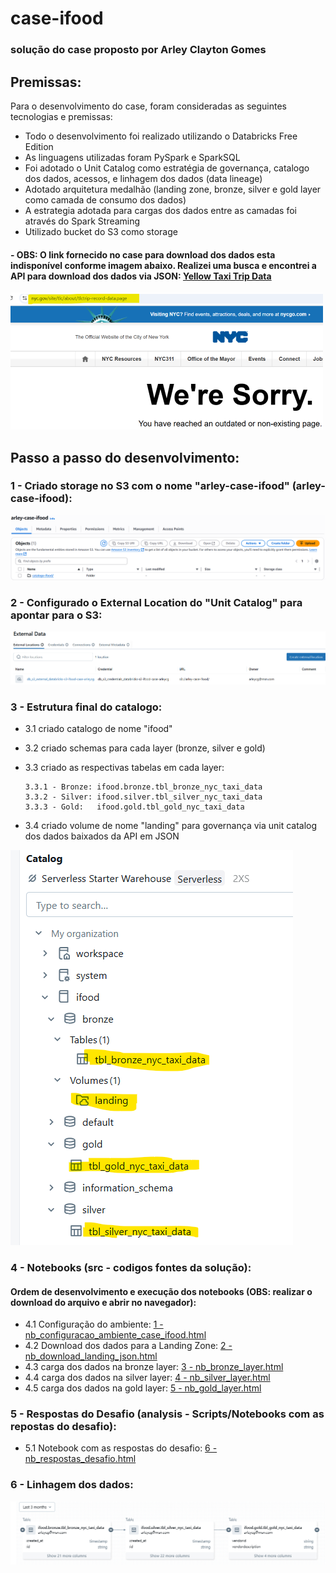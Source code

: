 # case-ifood

### solução do case proposto por Arley Clayton Gomes

## Premissas:

Para o desenvolvimento do case, foram consideradas as seguintes tecnologias e premissas:
- Todo o desenvolvimento foi realizado utilizando o Databricks Free Edition
- As linguagens utilizadas foram PySpark e SparkSQL
- Foi adotado o Unit Catalog como estratégia de governança, catalogo dos dados, acessos, e linhagem dos dados (data lineage)
- Adotado arquitetura medalhão (landing zone, bronze, silver e gold layer como camada de consumo dos dados)
- A estrategia adotada para cargas dos dados entre as camadas foi através do Spark Streaming
- Utilizado bucket do S3 como storage
#### - OBS: O link fornecido no case para download dos dados esta indisponível conforme imagem abaixo. Realizei uma busca e encontrei a API para download dos dados via JSON:  [Yellow Taxi Trip Data](http://data.cityofnewyork.us/Transportation/2023-Yellow-Taxi-Trip-Data/4b4i-vvec/about_data)
![Erro link](imgs/path_error_resized.png)

## Passo a passo do desenvolvimento:

###  1 - Criado storage no S3 com o nome "arley-case-ifood" (arley-case-ifood):
![bucket s3](imgs/s3.png)

###  2 -  Configurado o External Location do "Unit Catalog" para apontar para o S3:
![external location](imgs/external_location.png) 

###  3 -  Estrutura final do catalogo:
  - 3.1 criado catalogo de nome "ifood"
  - 3.2 criado schemas para cada layer (bronze, silver e gold)
  - 3.3 criado as respectivas tabelas em cada layer:

        3.3.1 - Bronze: ifood.bronze.tbl_bronze_nyc_taxi_data
        3.3.2 - Silver: ifood.silver.tbl_silver_nyc_taxi_data
        3.3.3 - Gold:   ifood.gold.tbl_gold_nyc_taxi_data
  - 3.4 criado volume de nome "landing" para governança via unit catalog dos dados baixados da API em JSON

![external location](imgs/catalogo.png) 

###  4 - Notebooks (src - codigos fontes da solução):
#### Ordem de desenvolvimento e execução dos notebooks (OBS: realizar o download do arquivo e abrir no navegador):
  -  4.1  Configuração do ambiente: [1 - nb_configuracao_ambiente_case_ifood.html](https://github.com/arleycg/case-ifood/blob/main/src/1%20-%20nb_configuracao_ambiente_case_ifood.html)
  -  4.2  Download dos dados para a Landing Zone: [2 - nb_download_landing_json.html](https://github.com/arleycg/case-ifood/blob/main/src/2%20-%20nb_download_landing_json.html)
  -  4.3  carga dos dados na bronze layer: [3 - nb_bronze_layer.html](https://github.com/arleycg/case-ifood/blob/main/src/3%20-%20nb_bronze_layer.html)
  -  4.4  carga dos dados na silver layer: [4 - nb_silver_layer.html](https://github.com/arleycg/case-ifood/blob/main/src/4%20-%20nb_silver_layer.html)
  -  4.5  carga dos dados na gold layer: [5 - nb_gold_layer.html](https://github.com/arleycg/case-ifood/blob/main/src/5%20-%20nb_gold_layer.html)

###  5 - Respostas do Desafio (analysis -  Scripts/Notebooks com as repostas do desafio):
  -  5.1  Notebook com as respostas do desafio: [6 - nb_respostas_desafio.html](https://github.com/arleycg/case-ifood/blob/main/analysis/6%20-%20nb_respostas_desafio.html)

###  6 - Linhagem dos dados:
![data lineage](imgs/lineage.png)
